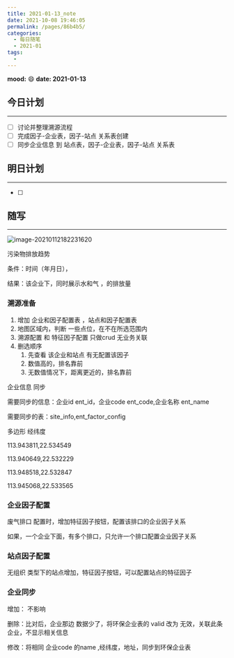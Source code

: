 ```yaml
---
title: 2021-01-13_note
date: 2021-10-08 19:46:05
permalink: /pages/86b4b5/
categories:
  - 每日随笔
  - 2021-01
tags:
  - 
---
```

**mood:** :smile:  																		**date: 2021-01-13**  
## 今日计划  
------
- [ ]  讨论并整理溯源流程
- [ ]  完成因子-企业表，因子-站点 关系表创建
- [ ]  同步企业信息 到 站点表，因子-企业表，因子-站点 关系表
## 明日计划  
------
- [ ]  
## 随写 
------

![image-20210112182231620](D:\project\vscode\gitlab\blog\myBlog\docs\每日随笔\2021-01-13_note.assets\image-20210112182231620.png)

污染物排放趋势

条件：时间（年月日），

结果：该企业下，同时展示水和气 ，的排放量





### 溯源准备

1. 增加 企业和因子配置表 ，站点和因子配置表
2. 地图区域内，判断 一些点位，在不在所选范围内
3. 溯源配置 和 特征因子配置 只做crud 无业务关联
4. 删选顺序
   1. 先查看 该企业和站点 有无配置该因子
   2. 数值高的，排名靠前
   3. 无数值情况下，距离更近的，排名靠前



企业信息 同步

需要同步的信息：企业id ent_id，企业code ent_code,企业名称 ent_name

需要同步的表：site_info,ent_factor_config







多边形 经纬度

113.943811,22.534549

113.940649,22.532229

113.948518,22.532847



113.945068,22.533565



### 企业因子配置

废气排口 配置时，增加特征因子按钮，配置该排口的企业因子关系

如果，一个企业下面，有多个排口，只允许一个排口配置企业因子关系

### 站点因子配置

无组织 类型下的站点增加，特征因子按钮，可以配置站点的特征因子





### 企业同步

增加： 不影响

删除：比对后，企业那边 数据少了，将环保企业表的 valid 改为 无效，关联此条企业，不显示相关信息

修改：将相同 企业code 的name ,经纬度，地址，同步到环保企业表